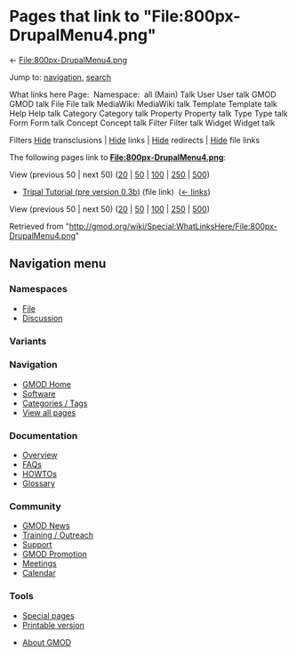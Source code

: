 <div id="mw-page-base" class="noprint">

</div>

<div id="mw-head-base" class="noprint">

</div>

<div id="content" class="mw-body" role="main">

<span id="top"></span>

<div id="mw-js-message" style="display:none;">

</div>



# <span dir="auto">Pages that link to "File:800px-DrupalMenu4.png"</span>

<div id="bodyContent">

<div id="contentSub">

←
[File:800px-DrupalMenu4.png](/wiki/File:800px-DrupalMenu4.png "File:800px-DrupalMenu4.png")

</div>

<div id="jump-to-nav" class="mw-jump">

Jump to: [navigation](#mw-navigation), [search](#p-search)

</div>

<div id="mw-content-text">

What links here Page:  Namespace:  all (Main) Talk User User talk GMOD
GMOD talk File File talk MediaWiki MediaWiki talk Template Template talk
Help Help talk Category Category talk Property Property talk Type Type
talk Form Form talk Concept Concept talk Filter Filter talk Widget
Widget talk

Filters
[Hide](/mediawiki/index.php?title=Special:WhatLinksHere/File:800px-DrupalMenu4.png&hidetrans=1 "Special:WhatLinksHere/File:800px-DrupalMenu4.png")
transclusions \|
[Hide](/mediawiki/index.php?title=Special:WhatLinksHere/File:800px-DrupalMenu4.png&hidelinks=1 "Special:WhatLinksHere/File:800px-DrupalMenu4.png")
links \|
[Hide](/mediawiki/index.php?title=Special:WhatLinksHere/File:800px-DrupalMenu4.png&hideredirs=1 "Special:WhatLinksHere/File:800px-DrupalMenu4.png")
redirects \|
[Hide](/mediawiki/index.php?title=Special:WhatLinksHere/File:800px-DrupalMenu4.png&hideimages=1 "Special:WhatLinksHere/File:800px-DrupalMenu4.png")
file links

The following pages link to
**[File:800px-DrupalMenu4.png](/wiki/File:800px-DrupalMenu4.png "File:800px-DrupalMenu4.png")**:

View (previous 50 \| next 50)
([20](/mediawiki/index.php?title=Special:WhatLinksHere/File:800px-DrupalMenu4.png&limit=20 "Special:WhatLinksHere/File:800px-DrupalMenu4.png")
\|
[50](/mediawiki/index.php?title=Special:WhatLinksHere/File:800px-DrupalMenu4.png&limit=50 "Special:WhatLinksHere/File:800px-DrupalMenu4.png")
\|
[100](/mediawiki/index.php?title=Special:WhatLinksHere/File:800px-DrupalMenu4.png&limit=100 "Special:WhatLinksHere/File:800px-DrupalMenu4.png")
\|
[250](/mediawiki/index.php?title=Special:WhatLinksHere/File:800px-DrupalMenu4.png&limit=250 "Special:WhatLinksHere/File:800px-DrupalMenu4.png")
\|
[500](/mediawiki/index.php?title=Special:WhatLinksHere/File:800px-DrupalMenu4.png&limit=500 "Special:WhatLinksHere/File:800px-DrupalMenu4.png"))

- [Tripal Tutorial (pre version
  0.3b)](/wiki/Tripal_Tutorial_(pre_version_0.3b) "Tripal Tutorial (pre version 0.3b)")
  (file link) ‎ <span class="mw-whatlinkshere-tools">([←
  links](/mediawiki/index.php?title=Special:WhatLinksHere&target=Tripal+Tutorial+%28pre+version+0.3b%29 "Special:WhatLinksHere"))</span>

View (previous 50 \| next 50)
([20](/mediawiki/index.php?title=Special:WhatLinksHere/File:800px-DrupalMenu4.png&limit=20 "Special:WhatLinksHere/File:800px-DrupalMenu4.png")
\|
[50](/mediawiki/index.php?title=Special:WhatLinksHere/File:800px-DrupalMenu4.png&limit=50 "Special:WhatLinksHere/File:800px-DrupalMenu4.png")
\|
[100](/mediawiki/index.php?title=Special:WhatLinksHere/File:800px-DrupalMenu4.png&limit=100 "Special:WhatLinksHere/File:800px-DrupalMenu4.png")
\|
[250](/mediawiki/index.php?title=Special:WhatLinksHere/File:800px-DrupalMenu4.png&limit=250 "Special:WhatLinksHere/File:800px-DrupalMenu4.png")
\|
[500](/mediawiki/index.php?title=Special:WhatLinksHere/File:800px-DrupalMenu4.png&limit=500 "Special:WhatLinksHere/File:800px-DrupalMenu4.png"))

</div>

<div class="printfooter">

Retrieved from
"<http://gmod.org/wiki/Special:WhatLinksHere/File:800px-DrupalMenu4.png>"

</div>

<div id="catlinks" class="catlinks catlinks-allhidden">

</div>

<div class="visualClear">

</div>

</div>

</div>

<div id="mw-navigation">

## Navigation menu

<div id="mw-head">



<div id="left-navigation">

<div id="p-namespaces" class="vectorTabs" role="navigation"
aria-labelledby="p-namespaces-label">

### Namespaces

- <span id="ca-nstab-image"><a href="/wiki/File:800px-DrupalMenu4.png" accesskey="c"
  title="View the file page [c]">File</a></span>
- <span id="ca-talk"><a
  href="/mediawiki/index.php?title=File_talk:800px-DrupalMenu4.png&amp;action=edit&amp;redlink=1"
  accesskey="t"
  title="Discussion about the content page [t]">Discussion</a></span>

</div>

<div id="p-variants" class="vectorMenu emptyPortlet" role="navigation"
aria-labelledby="p-variants-label">

### 

### Variants[](#)

<div class="menu">

</div>

</div>

</div>

<div id="right-navigation">





</div>



</div>

</div>

</div>

<div id="mw-panel">

<div id="p-logo" role="banner">

<a href="/wiki/Main_Page"
style="background-image: url(http://gmod.org/images/GMOD-cogs.png);"
title="Visit the main page"></a>

</div>

<div id="p-Navigation" class="portal" role="navigation"
aria-labelledby="p-Navigation-label">

### Navigation

<div class="body">

- <span id="n-GMOD-Home">[GMOD Home](/wiki/Main_Page)</span>
- <span id="n-Software">[Software](/wiki/GMOD_Components)</span>
- <span id="n-Categories-.2F-Tags">[Categories /
  Tags](/wiki/Categories)</span>
- <span id="n-View-all-pages">[View all
  pages](/wiki/Special:AllPages)</span>

</div>

</div>

<div id="p-Documentation" class="portal" role="navigation"
aria-labelledby="p-Documentation-label">

### Documentation

<div class="body">

- <span id="n-Overview">[Overview](/wiki/Overview)</span>
- <span id="n-FAQs">[FAQs](/wiki/Category:FAQ)</span>
- <span id="n-HOWTOs">[HOWTOs](/wiki/Category:HOWTO)</span>
- <span id="n-Glossary">[Glossary](/wiki/Glossary)</span>

</div>

</div>

<div id="p-Community" class="portal" role="navigation"
aria-labelledby="p-Community-label">

### Community

<div class="body">

- <span id="n-GMOD-News">[GMOD News](/wiki/GMOD_News)</span>
- <span id="n-Training-.2F-Outreach">[Training /
  Outreach](/wiki/Training_and_Outreach)</span>
- <span id="n-Support">[Support](/wiki/Support)</span>
- <span id="n-GMOD-Promotion">[GMOD
  Promotion](/wiki/GMOD_Promotion)</span>
- <span id="n-Meetings">[Meetings](/wiki/Meetings)</span>
- <span id="n-Calendar">[Calendar](/wiki/Calendar)</span>

</div>

</div>

<div id="p-tb" class="portal" role="navigation"
aria-labelledby="p-tb-label">

### Tools

<div class="body">

- <span id="t-specialpages"><a href="/wiki/Special:SpecialPages" accesskey="q"
  title="A list of all special pages [q]">Special pages</a></span>
- <span id="t-print"><a
  href="/mediawiki/index.php?title=Special:WhatLinksHere/File:800px-DrupalMenu4.png&amp;printable=yes"
  rel="alternate" accesskey="p"
  title="Printable version of this page [p]">Printable version</a></span>

</div>

</div>

</div>

</div>

<div id="footer" role="contentinfo">

- <span id="footer-places-about">[About
  GMOD](/wiki/GMOD:About "GMOD:About")</span>

<!-- -->






</div>
